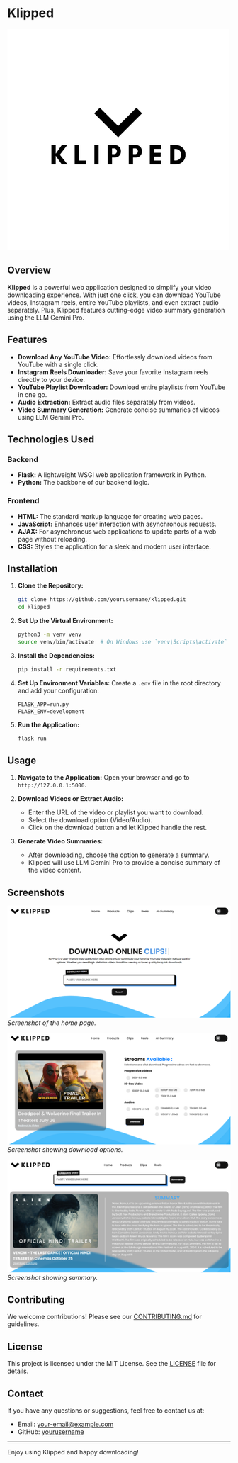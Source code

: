 # Klipped

![Klipped Logo](static/images/KLIPPED_logo.png)

## Overview

**Klipped** is a powerful web application designed to simplify your video downloading experience. With just one click, you can download YouTube videos, Instagram reels, entire YouTube playlists, and even extract audio separately. Plus, Klipped features cutting-edge video summary generation using the LLM Gemini Pro.

## Features

- **Download Any YouTube Video:** Effortlessly download videos from YouTube with a single click.
- **Instagram Reels Downloader:** Save your favorite Instagram reels directly to your device.
- **YouTube Playlist Downloader:** Download entire playlists from YouTube in one go.
- **Audio Extraction:** Extract audio files separately from videos.
- **Video Summary Generation:** Generate concise summaries of videos using LLM Gemini Pro.

## Technologies Used

### Backend
- **Flask:** A lightweight WSGI web application framework in Python.
- **Python:** The backbone of our backend logic.

### Frontend
- **HTML:** The standard markup language for creating web pages.
- **JavaScript:** Enhances user interaction with asynchronous requests.
- **AJAX:** For asynchronous web applications to update parts of a web page without reloading.
- **CSS:** Styles the application for a sleek and modern user interface.

## Installation

1. **Clone the Repository:**
    ```bash
    git clone https://github.com/yourusername/klipped.git
    cd klipped
    ```

2. **Set Up the Virtual Environment:**
    ```bash
    python3 -m venv venv
    source venv/bin/activate  # On Windows use `venv\Scripts\activate`
    ```

3. **Install the Dependencies:**
    ```bash
    pip install -r requirements.txt
    ```

4. **Set Up Environment Variables:**
    Create a `.env` file in the root directory and add your configuration:
    ```env
    FLASK_APP=run.py
    FLASK_ENV=development
    ```

5. **Run the Application:**
    ```bash
    flask run
    ```

## Usage

1. **Navigate to the Application:**
    Open your browser and go to `http://127.0.0.1:5000`.

2. **Download Videos or Extract Audio:**
    - Enter the URL of the video or playlist you want to download.
    - Select the download option (Video/Audio).
    - Click on the download button and let Klipped handle the rest.

3. **Generate Video Summaries:**
    - After downloading, choose the option to generate a summary.
    - Klipped will use LLM Gemini Pro to provide a concise summary of the video content.

## Screenshots

![Home Page](static/images/homepage.png)
*Screenshot of the home page.*

![Download Options](static/images/download.png)
*Screenshot showing download options.*

![Summary Page](static/images/summary.png)
*Screenshot showing summary.*

## Contributing

We welcome contributions! Please see our [CONTRIBUTING.md](CONTRIBUTING.md) for guidelines.

## License

This project is licensed under the MIT License. See the [LICENSE](LICENSE) file for details.

## Contact

If you have any questions or suggestions, feel free to contact us at:
- Email: your-email@example.com
- GitHub: [yourusername](https://github.com/yourusername)

---

Enjoy using Klipped and happy downloading!
